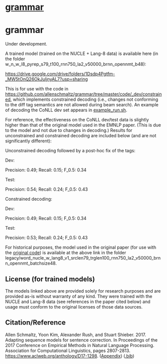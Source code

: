 # [grammar](https://github.com/allenschmaltz/grammar)

# grammar


Under development.

A trained model (trained on the NUCLE + Lang-8 data) is available here (in the folder w_n_w_l8_pyrep_s79_t100_rnn750_la2_v50000_brnn_opennmt_b48):

https://drive.google.com/drive/folders/1Dsdp4Pgtfm-_MW5tOnQ26OkJuljnyAL7?usp=sharing

This is for use with the code in https://github.com/allenschmaltz/grammar/tree/master/code/_dev/constrained, which implements constrained decoding (i.e., changes not conforming to the diff tag semantics are not allowed during beam search). An example of decoding the CoNLL dev set appears in [example_run.sh](code/notes/example_run.sh).

For reference, the effectiveness on the CoNLL dev/test data is slightly higher than that of the original model used in the EMNLP paper. (This is due to the model and not due to changes in decoding.) Results for unconstrained and constrained decoding are included below (and are not significantly different):

Unconstrained decoding followed by a post-hoc fix of the tags:

Dev:

Precision: 0.49; Recall: 0.15; F_0.5: 0.34

Test:

Precision: 0.54; Recall: 0.24; F_0.5: 0.43

Constrained decoding:

Dev:

Precision: 0.49; Recall: 0.15; F_0.5: 0.34

Test:

Precision: 0.53; Recall: 0.24; F_0.5: 0.43

For historical purposes, the model used in the original paper (for use with the [original code](code/replication_fork)) is available at the above link in the folder legacy/word_nucle_w_lang8_v1_srclen79_trglen100_rnn750_la2_v50000_brnn_opennmt_batchsize48.

## License (for trained models)

The models linked above are provided solely for research purposes and are provided as-is without warranty of any kind. They were trained with the NUCLE and Lang-8 data (see references in the paper cited below) and usage must conform to the original licenses of those data sources.

## Citation/Reference

Allen Schmaltz, Yoon Kim, Alexander Rush, and Stuart Shieber. 2017. Adapting sequence models for sentence correction. In Proceedings of the 2017 Conference on Empirical Methods in Natural Language Processing. Association for Computational Linguistics, pages 2807-2813. https://www.aclweb.org/anthology/D17-1298. ([Appendix](http://aclweb.org/anthology/attachments/D/D17/D17-1298.Attachment.zip)) ([.bib](http://aclweb.org/anthology/D/D17/D17-1298.bib))

